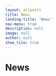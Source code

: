 ```yaml
---
layout: allposts
title: News
landing-title: 'News'
nav-menu: true
description: null
image: null
author: null
show_tile: true
---
```


<h1>News</h1>

